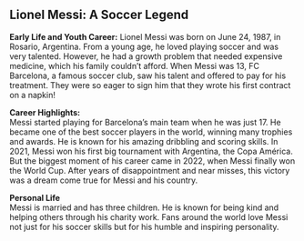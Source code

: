 ## Lionel Messi: A Soccer Legend ##
**Early Life and Youth Career:** 
Lionel Messi was born on June 24, 1987, in Rosario, Argentina. From a young age, he loved playing soccer and was very talented. However, he had a growth problem that needed expensive medicine, which his family couldn’t afford. When Messi was 13, FC Barcelona, a famous soccer club, saw his talent and offered to pay for his treatment. They were so eager to sign him that they wrote his first contract on a napkin!

**Career Highlights:**  
Messi started playing for Barcelona’s main team when he was just 17. He became one of the best soccer players in the world, winning many trophies and awards. He is known for his amazing dribbling and scoring skills. In 2021, Messi won his first big tournament with Argentina, the Copa América. But the biggest moment of his career came in 2022, when Messi finally won the World Cup. After years of disappointment and near misses, this victory was a dream come true for Messi and his country. 

**Personal Life**  
Messi is married and has three children. He is known for being kind and helping others through his charity work. Fans around the world love Messi not just for his soccer skills but for his humble and inspiring personality.
